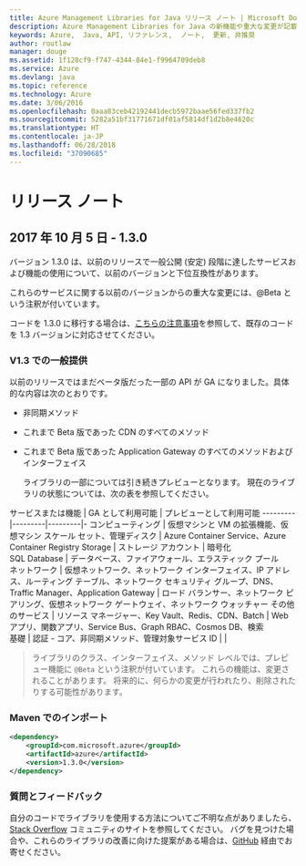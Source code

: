 ```yaml
---
title: Azure Management Libraries for Java リリース ノート | Microsoft Docs
description: Azure Management Libraries for Java の新機能や重大な変更が記載されています。
keywords: Azure,  Java, API, リファレンス,  ノート,  更新, 非推奨
author: routlaw
manager: douge
ms.assetid: 1f128cf9-f747-4344-84e1-f9964709deb8
ms.service: Azure
ms.devlang: java
ms.topic: reference
ms.technology: Azure
ms.date: 3/06/2016
ms.openlocfilehash: 0aaa83ceb42192441decb5972baae56fed337fb2
ms.sourcegitcommit: 5282a51bf31771671df01af5814df1d2b8e4620c
ms.translationtype: HT
ms.contentlocale: ja-JP
ms.lasthandoff: 06/28/2018
ms.locfileid: "37090685"
---
```

# <a name="release-notes"></a>リリース ノート 

## <a name="october-5-2017---130"></a>2017 年 10 月 5 日 - 1.3.0 

バージョン 1.3.0 は、以前のリリースで一般公開 (安定) 段階に達したサービスおよび機能の使用について、以前のバージョンと下位互換性があります。

これらのサービスに関する以前のバージョンからの重大な変更には、@Beta という注釈が付いています。

コードを 1.3.0 に移行する場合は、[こちらの注意事項](https://github.com/Azure/azure-sdk-for-java/blob/master/notes/prepare-for-1.3.0.md)を参照して、既存のコードを 1.3 バージョンに対応させてください。

### <a name="generally-availabile-in-v13"></a>V1.3 での一般提供

以前のリリースではまだベータ版だった一部の API が GA になりました。具体的な内容は次のとおりです。

- 非同期メソッド
- これまで Beta 版であった CDN のすべてのメソッド
- これまで Beta 版であった Application Gateway のすべてのメソッドおよびインターフェイス

  ライブラリの一部については引き続きプレビューとなります。 現在のライブラリの状態については、次の表を参照してください。

サービスまたは機能 | GA として利用可能 | プレビューとして利用可能 
---------|---------|---------|-
コンピューティング  | 仮想マシンと VM の拡張機能、仮想マシン スケール セット、管理ディスク   | Azure Container Service、Azure Container Registry 
Storage   |  ストレージ アカウント       |    暗号化     
SQL Database  | データベース、ファイアウォール、エラスティック プール              
ネットワーク    |  仮想ネットワーク、ネットワーク インターフェイス、IP アドレス、ルーティング テーブル、ネットワーク セキュリティ グループ、DNS、Traffic Manager、Application Gateway  |    ロード バランサー、ネットワーク ピアリング、仮想ネットワーク ゲートウェイ、ネットワーク ウォッチャー 
その他のサービス    |  リソース マネージャー、Key Vault、Redis、CDN、Batch       |  Web アプリ、関数アプリ、Service Bus、Graph RBAC、Cosmos DB、検索  
基礎     |   認証 - コア、非同期メソッド、管理対象サービス ID      |      |

> ライブラリのクラス、インターフェイス、メソッド レベルでは、プレビュー機能に `@Beta` という注釈が付いています。 これらの機能は、変更されることがあります。 将来的に、何らかの変更が行われたり、削除されたりする可能性があります。

### <a name="import-with-maven"></a>Maven でのインポート

```XML
<dependency>
    <groupId>com.microsoft.azure</groupId>
    <artifactId>azure</artifactId>
    <version>1.3.0</version>
</dependency>
```

### <a name="get-help-and-give-feedback"></a>質問とフィードバック

自分のコードでライブラリを使用する方法についてご不明な点がありましたら、[Stack Overflow](http://stackoverflow.com/questions/tagged/azure-java-sdk) コミュニティのサイトを参照してください。 バグを見つけた場合や、これらのライブラリの改善に向けた提案がある場合は、[GitHub](https://github.com/Azure/azure-sdk-for-java/issues) 経由でお寄せください。


